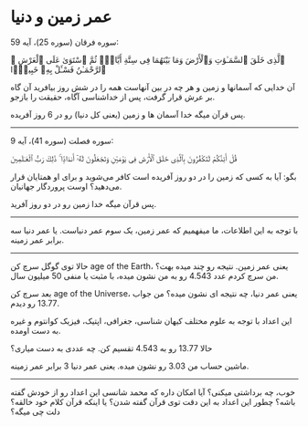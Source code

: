 ﻿<h1>عمر زمین و دنیا</h1>

<p>سوره فرقان (سوره 25)، آیه 59:</p>
<p>ٱلَّذِى خَلَقَ ٱلسَّمَـٰوَٰتِ وَٱلْأَرْضَ وَمَا بَيْنَهُمَا فِى سِتَّةِ أَيَّامٍۢ ثُمَّ ٱسْتَوَىٰ عَلَى ٱلْعَرْشِ ۚ ٱلرَّحْمَـٰنُ فَسْـَٔلْ بِهِۦ خَبِيرًۭا</p>
<p>آن خدایی که آسمانها و زمین و هر چه در بین آنهاست همه را در شش روز بیافرید آن گاه بر عرش قرار گرفت، پس از خداشناسی آگاه، حقیقت را بازجو.</p>
<p>پس قرآن میگه خدا آسمان ها و زمین (یعنی کل دنیا) رو در 6 روز آفریده.</p>
<hr />
<p>سوره فصلت (سوره 41)، آیه 9:</p>
<p>قُلْ أَئِنَّكُمْ لَتَكْفُرُونَ بِٱلَّذِى خَلَقَ ٱلْأَرْضَ فِى يَوْمَيْنِ وَتَجْعَلُونَ لَهُۥٓ أَندَادًۭا ۚ ذَٰلِكَ رَبُّ ٱلْعَـٰلَمِينَ</p>
<p>بگو: آيا به كسى كه زمين را در دو روز آفريده است كافر مى‌شويد و براى او همتايان قرار مى‌دهيد؟ اوست پروردگار جهانيان.</p>
<p>پس قرآن میگه خدا زمین رو در دو روز آفرید.</p>
<hr />
<p>با توجه به این اطلاعات، ما میفهمیم که عمر زمین، یک سوم عمر دنیاست. یا عمر دنیا سه برابر عمر زمینه.</p>
<hr />
<p>حالا توی گوگل سرچ کن age of the Earth، یعنی عمر زمین. نتیجه رو چند میده بهت؟ من سرچ کردم عدد 4.543 رو به من نشون میده، با مثبت یا منفی 50 میلیون سال.</p>
<p>بعد سرچ کن age of the Universe، یعنی عمر دنیا، چه نتیجه ای نشون میده؟ من جواب 13.77 رو دیدم.</p>
<p>این اعداد با توجه به علوم مختلف کیهان شناسی، جغرافی، اپتیک، فیزیک کوانتوم و غیره به دست اومده.</p>
<p>حالا 13.77 رو به 4.543 تقسیم کن. چه عددی به دست میاری؟</p>
<p>ماشین حساب من 3.03 رو نشون میده. یعنی عمر دنیا 3 برابر عمر زمینه.</p>
<hr />
<p>خوب، چه برداشتی میکنی؟ آیا امکان داره که محمد شانسی این اعداد رو از خودش گفته باشه؟ چطور این اعداد به این دقت توی قرآن گفته شدن؟ یا اینکه قرآن کلام خود خالقه؟ دلت چی میگه؟</p>